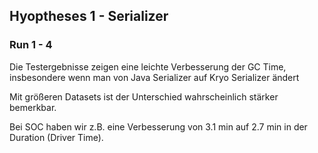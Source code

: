 ## Hyoptheses 1 - Serializer
### Run 1 - 4
Die Testergebnisse zeigen eine leichte Verbesserung der GC Time, insbesondere wenn man von Java Serializer auf Kryo Serializer ändert

Mit größeren Datasets ist der Unterschied wahrscheinlich stärker bemerkbar.

Bei SOC haben wir z.B. eine Verbesserung von 3.1 min auf 2.7 min in der Duration (Driver Time).
